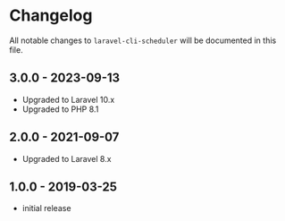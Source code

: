 # Changelog

All notable changes to `laravel-cli-scheduler` will be documented in this file.

## 3.0.0 - 2023-09-13

- Upgraded to Laravel 10.x
- Upgraded to PHP 8.1

## 2.0.0 - 2021-09-07

- Upgraded to Laravel 8.x

## 1.0.0 - 2019-03-25

- initial release
